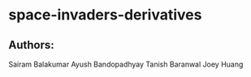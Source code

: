 # space-invaders-derivatives
## Authors:
Sairam Balakumar
Ayush Bandopadhyay
Tanish Baranwal
Joey Huang